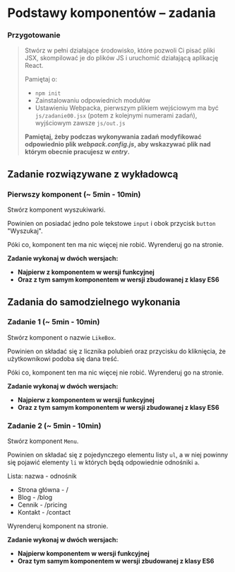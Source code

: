 # Podstawy komponentów &ndash; zadania

### Przygotowanie

> Stwórz w pełni działające środowisko, które pozwoli Ci pisać pliki JSX, skompilować je do plików JS i uruchomić działającą aplikację React.
> 
> Pamiętaj o:
> - ```npm init```
> - Zainstalowaniu odpowiednich modułów
> - Ustawieniu Webpacka, pierwszym plikiem wejściowym ma być `js/zadanie00.jsx` (potem z kolejnymi numerami zadań), wyjściowym zawsze `js/out.js`
>
> **Pamiętaj, żeby podczas wykonywania zadań modyfikować odpowiednio plik _webpack.config.js_, aby wskazywać plik nad którym obecnie pracujesz w _entry_.**

## Zadanie rozwiązywane z wykładowcą

### Pierwszy komponent  (~ 5min - 10min)

Stwórz komponent wyszukiwarki.

Powinien on posiadać jedno pole tekstowe `input` i obok przycisk `button` "Wyszukaj".

Póki co, komponent ten ma nic więcej nie robić. Wyrenderuj go na stronie.

**Zadanie wykonaj w dwóch wersjach:**
- **Najpierw z komponentem w wersji funkcyjnej**
- **Oraz z tym samym komponentem w wersji zbudowanej z klasy ES6**

## Zadania do samodzielnego wykonania

### Zadanie 1 (~ 5min - 10min)

Stwórz komponent o nazwie `LikeBox`.

Powinien on składać się z licznika polubień oraz przycisku do kliknięcia, że użytkownikowi podoba się dana treść.

Póki co, komponent ten ma nic więcej nie robić. Wyrenderuj go na stronie.

**Zadanie wykonaj w dwóch wersjach:**
- **Najpierw z komponentem w wersji funkcyjnej**
- **Oraz z tym samym komponentem w wersji zbudowanej z klasy ES6**

### Zadanie 2 (~ 5min - 10min)

Stwórz komponent `Menu`.

Powinien on składać się z pojedynczego elementu listy `ul`, a w niej powinny się pojawić elementy `li` w których będą odpowiednie odnośniki `a`.

Lista: nazwa - odnośnik
- Strona główna - /
- Blog - /blog
- Cennik - /pricing
- Kontakt - /contact

Wyrenderuj komponent na stronie.

**Zadanie wykonaj w dwóch wersjach:**
- **Najpierw komponentem w wersji funkcyjnej**
- **Oraz tym samym komponentem w wersji zbudowanej z klasy ES6**
